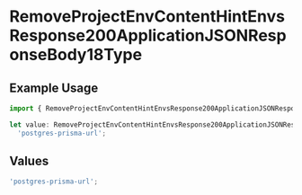 # RemoveProjectEnvContentHintEnvsResponse200ApplicationJSONResponseBody18Type

## Example Usage

```typescript
import { RemoveProjectEnvContentHintEnvsResponse200ApplicationJSONResponseBody18Type } from '@vercel/client/models/operations';

let value: RemoveProjectEnvContentHintEnvsResponse200ApplicationJSONResponseBody18Type =
  'postgres-prisma-url';
```

## Values

```typescript
'postgres-prisma-url';
```
